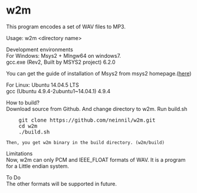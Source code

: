 # w2m

This program encodes a set of WAV files to MP3.

Usage:
w2m \<directory name\>


Development environments<br>
 For Windows: Msys2 + MIngw64 on windows7.<br>
  gcc.exe (Rev2, Built by MSYS2 project) 6.2.0

  You can get the guide of installation of Msys2 from msys2 homepage.(<a href="https://sourceforge.net/p/msys2/wiki/MSYS2%20installation/">here</a>)
 
 For Linux: Ubuntu 14.04.5 LTS<br>
  gcc (Ubuntu 4.9.4-2ubuntu1~14.04.1) 4.9.4


How to build?<br>
	Download source from Github.
	And change directory to w2m.
	Run build.sh
<pre>
	git clone https://github.com/neinnil/w2m.git
	cd w2m
	./build.sh
</pre>
	Then, you get w2m binary in the build directory. (w2m/build)


Limitations<br>
	Now, w2m can only PCM and IEEE_FLOAT formats of WAV.
	It is a program for a Little endian system.


To Do <br>
The other formats will be supported in future.


